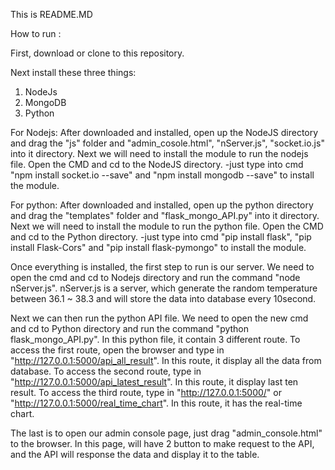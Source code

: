 This is README.MD

How to run :

First, download or clone to this repository.

Next install these three things:
1. NodeJs
2. MongoDB
3. Python

For Nodejs:
After downloaded and installed, open up the NodeJS directory and drag the "js" folder and "admin_cosole.html", "nServer.js", "socket.io.js" into it directory.
Next we will need to install the module to run the nodejs file.
Open the CMD and cd to the NodeJS directory.
-just type into cmd "npm install socket.io --save" and "npm install mongodb --save" to install the module.

For python:
After downloaded and installed, open up the python directory and drag the "templates" folder and "flask_mongo_API.py" into it directory.
Next we will need to install the module to run the python file.
Open the CMD and cd to the Python directory.
-just type into cmd "pip install flask", "pip install Flask-Cors" and "pip install flask-pymongo" to install the module.

Once everything is installed, the first step to run is our server.
We need to open the cmd and cd to Nodejs directory and run the command "node nServer.js".
nServer.js is a server, which generate the random temperature between 36.1 ~ 38.3 and will store the data into database every 10second.

Next we can then run the python API file.
We need to open the new cmd and cd to Python directory and run the command "python flask_mongo_API.py".
In this python file, it contain 3 different route.
To access the first route, open the browser and type in "http://127.0.0.1:5000/api_all_result". In this route, it display all the data from database.
To access the second route, type in "http://127.0.0.1:5000/api_latest_result". In this route, it display last ten result.
To access the third route, type in "http://127.0.0.1:5000/" or "http://127.0.0.1:5000/real_time_chart". In this route, it has the real-time chart.

The last is to open our admin console page, just drag "admin_console.html" to the browser.
In this page, will have 2 button to make request to the API, and the API will response the data and display it to the table.


